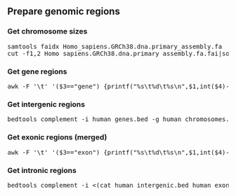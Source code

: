 ## Prepare genomic regions

### Get chromosome sizes

<pre>samtools faidx Homo_sapiens.GRCh38.dna.primary_assembly.fa
cut -f1,2 Homo_sapiens.GRCh38.dna.primary_assembly.fa.fai|sort -t $'\t' -k1,1 > human_chromosomes.txt</pre>

### Get gene regions

<pre>awk -F '\t' '($3=="gene") {printf("%s\t%d\t%s\n",$1,int($4)-1,$5);}' Homo_sapiens.GRCh38.101.gtf | sort -t $'\t' -k1,1 -k2,2n | bedtools merge > human_genes.bed</pre>

### Get intergenic regions

<pre>bedtools complement -i human_genes.bed -g human_chromosomes.txt > human_intergenic.bed</pre>

### Get exonic regions (merged)

<pre>awk -F '\t' '($3=="exon") {printf("%s\t%d\t%s\n",$1,int($4)-1,$5);}' Homo_sapiens.GRCh38.101.gtf | sort -t $'\t' -k1,1 -k2,2n | bedtools merge > human_exons.bed</pre>

### Get intronic regions

<pre>bedtools complement -i <(cat human_intergenic.bed human_exons.bed | sort -t $'\t' -k1,1 -k2,2n) -g human_chromosomes.txt > human_introns.bed</pre>
